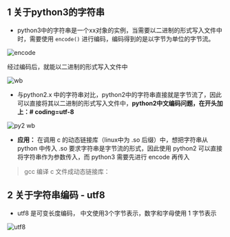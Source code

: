 ## 1 关于python3的字符串
- python3中的字符串是一个xx对象的实例，当需要以二进制的形式写入文件中时，需要使用 `encode()` 进行编码，编码得到的是以字节为单位的字节流。

![encode](http://upload-images.jianshu.io/upload_images/3022282-bec04b2b939d72f3.png?imageMogr2/auto-orient/strip%7CimageView2/2/w/1240)

经过编码后，就能以二进制的形式写入文件中

![wb](http://upload-images.jianshu.io/upload_images/3022282-1c4968af482835c2.png?imageMogr2/auto-orient/strip%7CimageView2/2/w/1240)

- 与python2.x 中的字符串对比，python2中的字符串直接就是字节流了，因此可以直接将其以二进制的形式写入文件中，**python2中文编码问题，在开头加上：# coding=utf-8**

![py2 wb](http://upload-images.jianshu.io/upload_images/3022282-8c9f75066e51669c.png?imageMogr2/auto-orient/strip%7CimageView2/2/w/1240)

- **应用：** 在调用 c 的动态链接库（linux中为 .so 后缀）中，想把字符串从 python 中传入 .so 要求字符串是字节流的形式，因此使用 python2 可以直接将字符串作为参数传入，而 python3 需要先进行 encode 再传入
> gcc 编译 c 文件成动态链接库：

## 2 关于字符串编码 - utf8
- utf8 是可变长度编码， 中文使用3个字节表示，数字和字母使用  1 字节表示

![utf8](http://upload-images.jianshu.io/upload_images/3022282-10d74ff8a6fec126.png?imageMogr2/auto-orient/strip%7CimageView2/2/w/1240)
